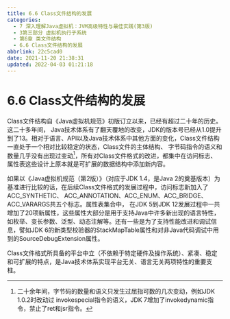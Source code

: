 ```yaml
---
title: 6.6 Class文件结构的发展
categories: 
  - 7 深入理解Java虛拟机：JVM高级特性与最佳实践(第3版)
  - 3第三部分 虚拟机执行子系统
  - 第6章 类文件结构
  - 6.6 Class文件结构的发展
abbrlink: 22c5cad0
date: 2021-11-20 21:38:31
updated: 2022-04-03 01:21:18
---
```

# 6.6 Class文件结构的发展
Class文件结构自《Java虚拟机规范》初版订立以来，已经有超过二十年的历史。这二十多年间， Java技术体系有了翻天覆地的改变，JDK的版本号已经从1.0提升到了13。相对于语言、API以及Java技术体系中其他方面的变化，Class文件结构一直处于一个相对比较稳定的状态，Class文件的主体结构、 字节码指令的语义和数量几乎没有出现过变动[^1]，所有对Class文件格式的改进，都集中在访问标志、 属性表这些设计上原本就是可扩展的数据结构中添加新内容。

如果以《Java虚拟机规范（第2版）》（对应于JDK 1.4，是Java 2的奠基版本）为基准进行比较的话，在后续Class文件格式的发展过程中，访问标志新加入了ACC_SYNTHETIC、 ACC_ANNOTATION、ACC_ENUM、ACC_BRIDGE、ACC_VARARGS共五个标志。属性表集合中， 在JDK 5到JDK 12发展过程中一共增加了20项新属性，这些属性大部分是用于支持Java中许多新出现的语言特性，如枚举、变长参数、泛型、动态注解等。还有一些是为了支持性能改进和调试信息，譬如JDK 6的新类型校验器的StackMapTable属性和对非Java代码调试中用到的SourceDebugExtension属性。

Class文件格式所具备的平台中立（不依赖于特定硬件及操作系统）、紧凑、稳定和可扩展的特点，是Java技术体系实现平台无关、语言无关两项特性的重要支柱。

[^1]: 二十余年间，字节码的数量和语义只发生过屈指可数的几次变动，例如JDK 1.0.2时改动过 invokespecial指令的语义，JDK 7增加了invokedynamic指令，禁止了ret和jsr指令。
